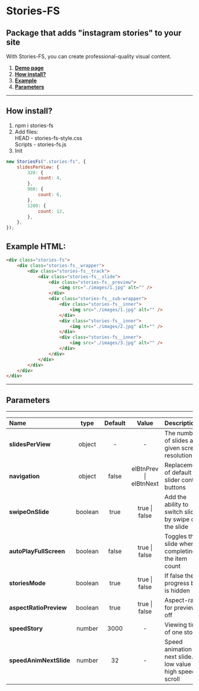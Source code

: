 # Stories-FS

## Package that adds "instagram stories" to your site

With Stories-FS, you can create professional-quality visual content.

1. [**Demo page**](https://alekseevich-psk.github.io/storiesForSite/dist/)
2. [**How install?**](#how-install)
3. [**Example**](#example)
4. [**Parameters**](#parameters)

---

## How install?

1. npm i stories-fs
2. Add files: <br> HEAD - stories-fs-style.css <br>
   Scripts - stories-fs.js
3. Init

```js
new StoriesFs(".stories-fs", {
    slidesPerView: {
        320: {
            count: 4,
        },
        960: {
            count: 6,
        },
        1280: {
            count: 12,
        },
    },
});
```

## Example HTML:

```html
<div class="stories-fs">
    <div class="stories-fs__wrapper">
        <div class="stories-fs__track">
            <div class="stories-fs__slide">
                <div class="stories-fs__preview">
                    <img src="./images/1.jpg" alt="" />
                </div>
                <div class="stories-fs__sub-wrapper">
                    <div class="stories-fs__inner">
                        <img src="./images/1.jpg" alt="" />
                    </div>
                    <div class="stories-fs__inner">
                        <img src="./images/2.jpg" alt="" />
                    </div>
                    <div class="stories-fs__inner">
                        <img src="./images/3.jpg" alt="" />
                    </div>
                </div>
            </div>
        </div>
    </div>
</div>
```

---

## Parameters

---

| Name                   |  type   | Default |           Value            | Description                                               |
| :--------------------- | :-----: | :-----: | :------------------------: | :-------------------------------------------------------- |
| **slidesPerView**      | object  |    -    |             -              | The number of slides at a given screen resolution         |
| **navigation**         | object  |  false  | elBtnPrev &#124; elBtnNext | Replacement of default slider control buttons             |
| **swipeOnSlide**       | boolean |  true   |     true &#124; false      | Add the ability to switch slides by swipe on the slide    |
| **autoPlayFullScreen** | boolean |  false  |     true &#124; false      | Toggles the slide when completing the item count          |
| **storiesMode**        | boolean |  true   |     true &#124; false      | If false the progress bar is hidden                       |
| **aspectRatioPreview** | boolean |  true   |     true &#124; false      | Aspect-ratio for preview off                              |
| **speedStory**         | number  |  3000   |             -              | Viewing time of one story                                 |
| **speedAnimNextSlide** | number  |   32    |             -              | Speed animation next slide. low value = high speed scroll |
